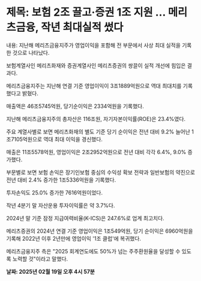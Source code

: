 # **제목: 보험 2조 끌고·증권 1조 지원 … 메리츠금융, 작년 최대실적 썼다**

  내용: 지난해 메리츠금융지주가 영업이익을 포함해 전 부문에서 사상 최대 실적을 기록한 것으로 나타났다.

보험계열사인 메리츠화재와 증권계열사인 메리츠증권의 쌍끌이 실적 개선에 힘입은 결과다.

메리츠금융지주는 지난해 연결 기준 영업이익이 3조1889억원으로 역대 최대치를 기록했다고 밝혔다. 

매출액은 46조5745억원, 당기순이익은 2334억원을 기록했다.

지난해 메리츠금융지주의 총자산은 116조원, 자기자본이익률(ROE)은 23.4%였다. 

주요 계열사별로 보면 메리츠화재의 별도 기준 당기 순이익은 전년 대비 9.2% 늘어난 1조7105억원으로 역대 최대 이익을 경신했다.

매출은 11조5578억원, 영업이익은 2조2952억원으로 전년 대비 각각 6.4%, 9.0% 증가했다.

부문별로 보면 보험 손익은 장기인보험 중심의 수익성 확보 전략과 일반보험의 약진으로 전년 대비 2.4% 증가한 1조5336억원을 기록했다.

투자손익도 25.0% 증가한 7616억원이었다. 

작년 4분기 말 자산운용 투자이익률은 약 3.7%다. 

2024년 말 기준 잠정 지급여력비율(K-ICS)은 247.6%로 업계 최고치다. 

메리츠증권의 2024년 연결 기준 영업이익은 1조549억원, 당기 순이익은 6960억원을 기록해 2022년 이후 2년만에 영업이익 '1조 클럽'에 복귀했다.

메리츠금융지주 측은 "2025 회계연도에도 50%가 넘는 주주환원율을 달성할 수 있도록 노력할 것"이라고 말했다.

  **날짜: 2025년 02월 19일 오후 4시 57분**